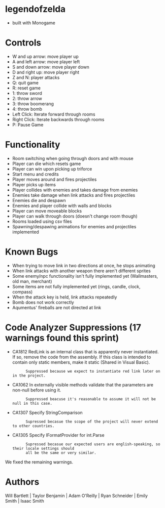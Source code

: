 # legendofzelda
- built with Monogame

# Controls
- W and up arrow: move player up
- A and left arrow: move player left
- S and down arrow: move player down
- D and right up: move player right
- Z and N: player attacks
- Q: quit game
- R: reset game
- 1: throw sword
- 2: throw arrow
- 3: throw boomerang
- 4: throw bomb
- Left Click: Iterate forward through rooms
- Right Click: Iterate backwards through rooms
- P: Pause Game

# Functionality
- Room switching when going through doors and with mouse
- Player can die which resets game
- Player can win upon picking up triforce
- Start menu and credits
- Player moves around and fires projectiles
- Player picks up items
- Player collides with enemies and takes damage from enemies
- Enemies take damage when link attacks and fires projectiles
- Enemies die and despawn
- Enemies and player collide with walls and blocks
- Player can move moveable blocks
- Player can walk through doors (doesn't change room though)
- Rooms loaded using csv files
- Spawning/despawing animations for enemies and projectiles implemented

# Known Bugs
- When trying to move link in two directions at once, he stops animating
- When link attacks with another weapon there aren't different sprites
- Some enemy/npc functionality isn't fully implemented yet (Wallmasters, old man, merchant)
- Some items are not fully implemented yet (rings, candle, clock, compass)
- When the attack key is held, link attacks repeatedly
- Bomb does not work correctly
- Aqumentus' fireballs are not directed at link

# Code Analyzer Suppressions (17 warnings found this sprint)
- CA1812	RedLink is an internal class that is apparently never instantiated. If so, remove the code from the assembly. 
            If this class is intended to contain only static members, make it static (Shared in Visual Basic).

            Suppressed because we expect to instantiate red link later on in the project.

- CA1062	In externally visible methods validate that the parameters are non-null before using it.

            Suppressed beacuse it's reasonable to assume it will not be null in this case.

- CA1307    Specify StringComparison

            Supressed becasue the scope of the project will never extend to other countries.

- CA1305    Specify IFormatProvider for int.Parse

            Supressed becasue our expected users are english-speaking, so their locale settings should
            all be the same or very similar.

We fixed the remaining warnings.

# Authors
Will Bartlett | Taylor Benjamin | Adam O'Reilly | Ryan Schneider | Emily Smith | Isaac Smith
